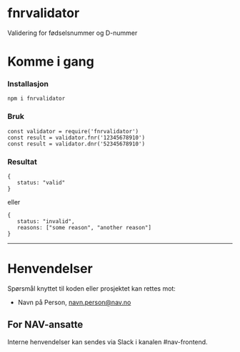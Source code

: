 fnrvalidator
================

Validering for fødselsnummer og D-nummer

# Komme i gang

### Installasjon
```
npm i fnrvalidator
```

### Bruk
```
const validator = require('fnrvalidator')
const result = validator.fnr('12345678910')
const result = validator.dnr('52345678910')
```

### Resultat
```
{
   status: "valid"
}
```

eller

```
{
   status: "invalid",
   reasons: ["some reason", "another reason"]
}
```

---

# Henvendelser

Spørsmål knyttet til koden eller prosjektet kan rettes mot:

* Navn på Person, navn.person@nav.no

## For NAV-ansatte

Interne henvendelser kan sendes via Slack i kanalen #nav-frontend.
